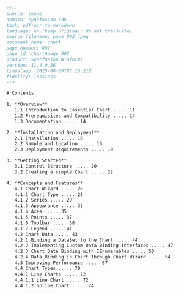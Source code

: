 ```html
<!-- 
source: image
domain: syncfusion-sdk
task: pdf-ocr-to-markdown
language: en (keep original; do not translate)
source_filename: page_002.jpeg
document_name: chart
page_number: 002
page_id: chart#page_002
product: Syncfusion Winforms
version: 11.4.0.26
timestamp: 2025-08-09T03:15:21Z
fidelity: lossless
-->

# Contents

1. **Overview**  
   1.1 Introduction to Essential Chart ..... 11  
   1.2 Prerequisites and Compatibility ..... 14  
   1.3 Documentation ..... 14  

2. **Installation and Deployment**  
   2.1 Installation ..... 16  
   2.2 Sample and Location ..... 16  
   2.3 Deployment Requirements ..... 19  

3. **Getting Started**  
   3.1 Control Structure ..... 20  
   3.2 Creating a simple Chart ..... 22  

4. **Concepts and Features**  
   4.1 Chart Wizard ..... 26  
   4.1.1 Chart Type ..... 28  
   4.1.2 Series ..... 29  
   4.1.3 Appearance ..... 33  
   4.1.4 Axes ..... 35  
   4.1.5 Points ..... 37  
   4.1.6 Toolbar ..... 38  
   4.1.7 Legend ..... 41  
   4.2 Chart Data ..... 43  
   4.2.1 Binding a DataSet to the Chart ..... 44  
   4.2.2 Implementing Custom Data Binding Interfaces ..... 47  
   4.2.3 Chart Data Binding with IEnumerables ..... 50  
   4.2.4 Data Binding in Chart Through Chart Wizard ..... 54  
   4.3 Improving Performance ..... 67  
   4.4 Chart Types ..... 70  
   4.4.1 Line Charts ..... 72  
   4.4.1.1 Line Chart ..... 72  
   4.4.1.2 Spline Chart ..... 74  

``` 

<!-- tags: [Essential Chart, Windows Forms, installation, deployment, getting started, concepts, features] keywords: [overview, prerequisites, compatibility, control structure, chart wizard, chart types, data binding, performance improvement, line charts, spline charts] -->
```